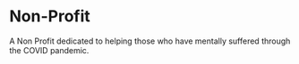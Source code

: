 # Non-Profit
A Non Profit dedicated to helping those who have mentally suffered through the COVID pandemic. 
